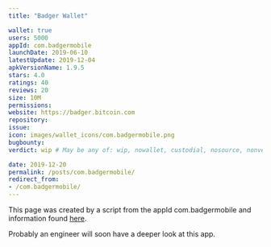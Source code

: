 ```yaml
---
title: "Badger Wallet"

wallet: true
users: 5000
appId: com.badgermobile
launchDate: 2019-06-10
latestUpdate: 2019-12-04
apkVersionName: 1.9.5
stars: 4.0
ratings: 40
reviews: 20
size: 10M
permissions:
website: https://badger.bitcoin.com
repository:
issue:
icon: images/wallet_icons/com.badgermobile.png
bugbounty:
verdict: wip # May be any of: wip, nowallet, custodial, nosource, nonverifiable, verifiable, bounty, cert1, cert2, cert3

date: 2019-12-20
permalink: /posts/com.badgermobile/
redirect_from:
- /com.badgermobile/
---
```


This page was created by a script from the appId com.badgermobile and information found
[here](https://play.google.com/store/apps/details?id=com.badgermobile).

Probably an engineer will soon have a deeper look at this app.